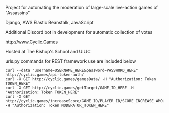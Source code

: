 Project for automating the moderation of large-scale live-action games of "Assassins"

Django, AWS Elastic Beanstalk, JavaScript

Additional Discord bot in development for automatic collection of votes

http://www.Cyclic.Games

Hosted at The Bishop's School and UIUC

urls.py commands for REST framework use are included below

```
curl --data "username=USERNAME_HERE&password=PASSWORD_HERE" http://cyclic.games/api-token-auth/
curl -X GET http://cyclic.games/gamesData/ -H "Authorization: Token TOKEN_HERE"
curl -X GET http://cyclic.games/getTarget/GAME_ID_HERE -H "Authorization: Token TOKEN_HERE"
curl -X GET http://cyclic.games/increaseScore/GAME_ID/PLAYER_ID/SCORE_INCREASE_AMOUNT -H "Authorization: Token MODERATOR_TOKEN_HERE"
```
